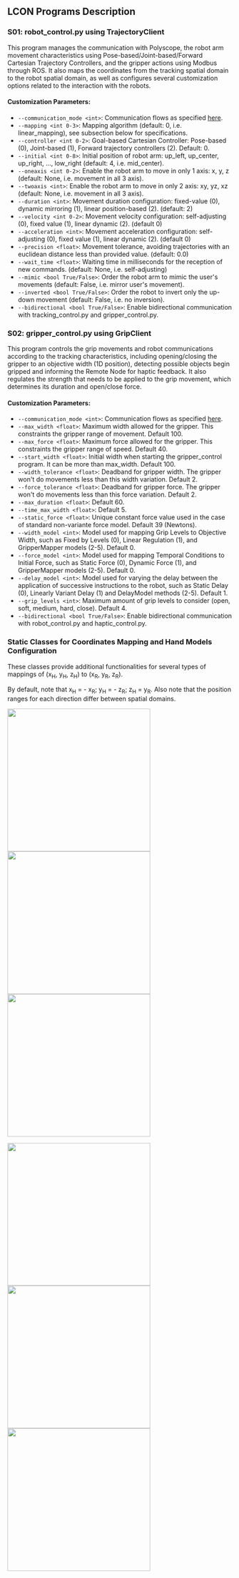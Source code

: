 ## LCON Programs Description

### S01: robot_control.py using TrajectoryClient

This program manages the communication with Polyscope, the robot arm movement characteristics using Pose-based/Joint-based/Forward Cartesian Trajectory Controllers, and the gripper actions using Modbus through ROS. It also maps the coordinates from the tracking spatial domain to the robot spatial domain, as well as configures several customization options related to the interaction with the robots.

#### Customization Parameters:

- ``--communication_mode <int>``: Communication flows as specified [here](https://github.com/xriteamupv/Haptic_Teleop/tree/main/comms).
- ``--mapping <int 0-3>``: Mapping algorithm (default: 0, i.e. linear_mapping), see subsection below for specifications.
- ``--controller <int 0-2>``: Goal-based Cartesian Controller: Pose-based (0), Joint-based (1), Forward trajectory controllers (2). Default: 0.
- ``--initial <int 0-8>``: Initial position of robot arm: up_left, up_center, up_right, ..., low_right (default: 4, i.e. mid_center).
- ``--oneaxis <int 0-2>``: Enable the robot arm to move in only 1 axis: x, y, z (default: None, i.e. movement in all 3 axis). 
- ``--twoaxis <int>``: Enable the robot arm to move in only 2 axis: xy, yz, xz (default: None, i.e. movement in all 3 axis). 
- ``--duration <int>``: Movement duration configuration: fixed-value (0), dynamic mirroring (1), linear position-based (2). (default: 2)
- ``--velocity <int 0-2>``: Movement velocity configuration: self-adjusting (0), fixed value (1), linear dynamic (2). (default 0)
- ``--acceleration <int>``: Movement acceleration configuration: self-adjusting (0), fixed value (1), linear dynamic (2). (default 0)
- ``--precision <float>``: Movement tolerance, avoiding trajectories with an euclidean distance less than provided value. (default: 0.0)
- ``--wait_time <float>``: Waiting time in milliseconds for the reception of new commands. (default: None, i.e. self-adjusting)
- ``--mimic <bool True/False>``: Order the robot arm to mimic the user's movements (default: False, i.e. mirror user's movement).
- ``--inverted <bool True/False>``: Order the robot to invert only the up-down movement (default: False, i.e. no inversion).
- ``--bidirectional <bool True/False>``: Enable bidirectional communication with tracking_control.py and gripper_control.py.

### S02: gripper_control.py using GripClient

This program controls the grip movements and robot communications according to the tracking characteristics, including opening/closing the gripper to an objective width (1D position), detecting possible objects begin gripped and informing the Remote Node for haptic feedback. It also regulates the strength that needs to be applied to the grip movement, which determines its duration and open/close force.

#### Customization Parameters:

- ``--communication_mode <int>``: Communication flows as specified [here](https://github.com/xriteamupv/Haptic_Teleop/tree/main/comms).
- ``--max_width <float>``: Maximum width allowed for the gripper. This constraints the gripper range of movement. Default 100.
- ``--max_force <float>``: Maximum force allowed for the gripper. This constraints the gripper range of speed. Default 40.
- ``--start_width <float>``: Initial width when starting the gripper_control program. It can be more than max_width. Default 100.
- ``--width_tolerance <float>``: Deadband for gripper width. The gripper won't do movements less than this width variation. Default 2.
- ``--force_tolerance <float>``: Deadband for gripper force. The gripper won't do movements less than this force variation. Default 2.
- ``--max_duration <float>``: Default 60.
- ``--time_max_width <float>``: Default 5.
- ``--static_force <float>``: Unique constant force value used in the case of standard non-variante force model. Default 39 (Newtons).
- ``--width_model <int>``: Model used for mapping Grip Levels to Objective Width, such as Fixed by Levels (0), Linear Regulation (1), and GripperMapper models (2-5). Default 0.
- ``--force_model <int>``: Model used for mapping Temporal Conditions to Initial Force, such as Static Force (0), Dynamic Force (1), and GripperMapper models (2-5). Default 0.
- ``--delay_model <int>``: Model used for varying the delay between the application of successive instructions to the robot, such as Static Delay (0), Linearly Variant Delay (1) and DelayModel methods (2-5). Default 1.
- ``--grip_levels <int>``: Maximum amount of grip levels to consider (open, soft, medium, hard, close). Default 4.
- ``--bidirectional <bool True/False>``: Enable bidirectional communication with robot_control.py and haptic_control.py.

### Static Classes for Coordinates Mapping and Hand Models Configuration

These classes provide additional functionalities for several types of mappings of (x<sub>H</sub>, y<sub>H</sub>, z<sub>H</sub>) to (x<sub>R</sub>, y<sub>R</sub>, z<sub>R</sub>).

By default, note that x<sub>H</sub> = - x<sub>R</sub>; y<sub>H</sub> = - z<sub>R</sub>; z<sub>H</sub> =  y<sub>R</sub>. Also note that the position ranges for each direction differ between spatial domains.

<img src="../../images/Camera_X-axis.gif" width="320"/> <img src="../../images/Camera_Y-axis.gif" width="320"/> <img src="../../images/Camera_Z-axis.gif" width="320"/>

<img src="../../images/Robot_X-axis2.gif" width="320"/> <img src="../../images/Robot_Z-axis2.gif" width="320"/> <img src="../../images/Robot_Y-axis2.gif" width="320"/>
